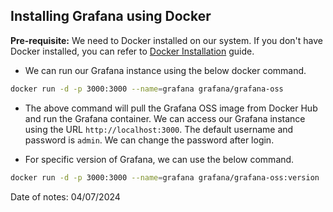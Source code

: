 ## Installing Grafana using Docker

**Pre-requisite:** We need to Docker installed on our system. If you don't have Docker installed, you can refer to [Docker Installation](https://www.tecmint.com/install-docker-and-run-docker-containers-in-linux/) guide.

- We can run our Grafana instance using the below docker command.

```bash
docker run -d -p 3000:3000 --name=grafana grafana/grafana-oss
```

- The above command will pull the Grafana OSS image from Docker Hub and run the Grafana container. We can access our Grafana instance using the URL `http://localhost:3000`. The default username and password is `admin`. We can change the password after login.

- For specific version of Grafana, we can use the below command.

```bash
docker run -d -p 3000:3000 --name=grafana grafana/grafana-oss:version
```

Date of notes: 04/07/2024